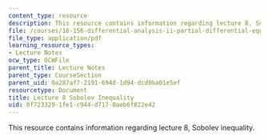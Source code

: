 ```yaml
---
content_type: resource
description: This resource contains information regarding lecture 8, Sobolev inequality.
file: /courses/18-156-differential-analysis-ii-partial-differential-equations-and-fourier-analysis-spring-2016/0f7233291fe1c944d7170aeb6f822e42_MIT18_156S16_lec8.pdf
file_type: application/pdf
learning_resource_types:
- Lecture Notes
ocw_type: OCWFile
parent_title: Lecture Notes
parent_type: CourseSection
parent_uid: 0a287af7-2191-694d-1d94-dcd0ba01e5ef
resourcetype: Document
title: Lecture 8 Sobolev Inequality
uid: 0f723329-1fe1-c944-d717-0aeb6f822e42
---
```

This resource contains information regarding lecture 8, Sobolev inequality.

